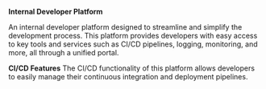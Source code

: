 **Internal Developer Platform**

An internal developer platform designed to streamline and simplify the development process. This platform provides developers with easy access to key tools and services such as CI/CD pipelines, logging, monitoring, and more, all through a unified portal.

**CI/CD Features**
The CI/CD functionality of this platform allows developers to easily manage their continuous integration and deployment pipelines.
